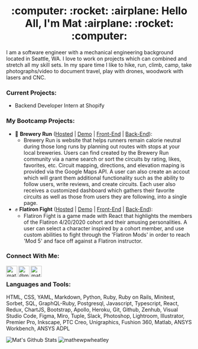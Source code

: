 <h1 align="center">:computer: :rocket: :airplane: Hello All, I'm Mat :airplane: :rocket: :computer: </h1>

I am a software engineer with a mechanical engineering background located in Seattle, WA. I love to work on projects which can combined and stretch all my skill sets. In my spare time I like to hike, run, climb, camp, take photographs/video to document travel, play with drones, woodwork with lasers and CNC.

### Current Projects:
* Backend Developer Intern at Shopify

### My Bootcamp Projects:
* :beer: **Brewery Run** ([Hosted](https://brewery-run.herokuapp.com) | [Demo](https://www.linkedin.com/feed/update/urn:li:activity:6696186084046573568) | [Front-End](https://github.com/mathewpwheatley/brewery-run-frontend) | [Back-End](https://github.com/mathewpwheatley/brewery-run-backend)):
  * Brewery Run is website that helps runners remain calorie neutral during those long runs by planning out routes with stops at your local breweries. Users can find created by the Brewery Run community via a name search or sort the circuits by rating, likes, favorites, etc. Circuit mapping, directions, and elevation maping is provided via the Google Maps API. A user can also create an accout which will grant them additional functionality such as the ability to follow users, write reviews, and create circuits. Each user also receives a customized dashboard which gathers their favorite circuits as well as those from users they are following, into a single page.
* :fist: **Flatiron Fight** ([Hosted](https://flatiron-fight.herokuapp.com) | [Demo](https://www.linkedin.com/feed/update/urn:li:activity:6689618509204475904) | [Front-End](https://github.com/mathewpwheatley/module-4-project-fantasy-rpg-frontend) | [Back-End](https://github.com/mathewpwheatley/module-4-project-fantasy-rpg-backend)):
  * Flatiron Fight is a game made with React that highlights the members of the Flatiron 4/20/2020 cohort and their amusing personalities. A user can select a character inspired by a cohort member, and use custom abilities to fight through the 'Flatiron Mods' in order to reach 'Mod 5' and face off against a Flatiron instructor.

### Connect With Me:
<p>
  <a href="https://www.linkedin.com/in/mathewpwheatley" target="blank"><img align="left" src="https://cdn.jsdelivr.net/npm/simple-icons@3.0.1/icons/linkedin.svg" alt="mathewpwheatley" height="30" width="30" /></a>
    <a href="https://mathewpwheatley.medium.com" target="blank"><img align="left" src="https://cdn.jsdelivr.net/npm/simple-icons@3.0.1/icons/medium.svg" alt="@mathewpwheatley" height="30" width="30" /></a>
    <a href="https://www.youtube.com/channel/UCW4FrSWl9kSf0BFRw2GLMhQ" target="blank"><img align="left" src="https://cdn.jsdelivr.net/npm/simple-icons@3.0.1/icons/youtube.svg" alt="mathewpwheatley" height="30" width="30" /></a>
 </p>
 
 <br />

### Languages and Tools:
HTML, CSS, YAML, Markdown, Python, Ruby, Ruby on Rails, Minitest, Sorbet, SQL, GraphQL-Ruby, Postgresql, Javascript, Typescript, React, Redux, ChartJS, Bootstrap, Apollo, Heroku, Git, Github, Zenhub, Visual Studio Code, Figma, Miro, Tuple, Slack, Photoshop, Lightroom, Illustrator, Premier Pro, Inkscape, PTC Creo, Unigraphics, Fushion 360, Matlab, ANSYS Workbench, ANSYS ADPL

<span>
<img alt="Mat's Github Stats" src="https://github-readme-stats.vercel.app/api?username=mathewpwheatley&show_icons=true&hide_border=true&hide=stars&theme=plain"/>
<img src="https://github-readme-stats.vercel.app/api/top-langs/?username=mathewpwheatley&layout=compact&hide=html&hide_border=true&theme=plain" alt="mathewpwheatley" />
</span>
